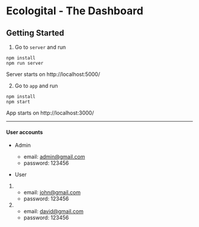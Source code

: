 # Ecologital - The Dashboard

## Getting Started

1. Go to `server` and run
```
npm install
npm run server

```
Server starts on http://localhost:5000/

2. Go to `app` and run
```
npm install
npm start
```
App starts on http://localhost:3000/

---

#### User accounts

- Admin
	+ email: admin@gmail.com
	+ password: 123456
	
- User

1.
	+ email: john@gmail.com
	+ password: 123456

2.
	+ email: david@gmail.com
	+ password: 123456
